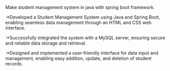 Make student management system in java with spring boot framework.

->Developed a Student Management System using Java and Spring Boot, enabling seamless data management through an HTML and CSS web interface.

->Successfully integrated the system with a MySQL server, ensuring secure and reliable data storage and retrieval.

->Designed and implemented a user-friendly interface for data input and management, enabling easy addition, update, and deletion of student records.
